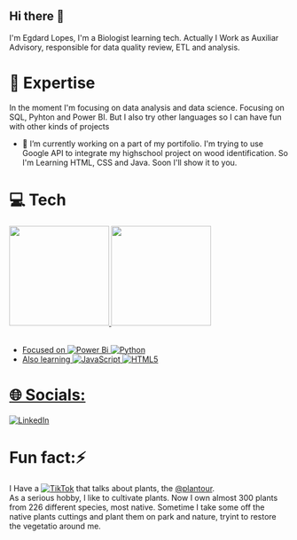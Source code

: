 ## Hi there 👋

I'm Egdard Lopes, I'm a Biologist learning tech. Actually I Work as Auxiliar Advisory, responsible for data quality review, ETL and analysis. </br>

# 🚀 Expertise

In the moment I'm focusing on data analysis and data science. Focusing on SQL, Pyhton and Power BI. But I also try other languages so I can have fun with other kinds of projects

- 🔭 I’m currently working on a part of my portifolio. I'm trying to use Google API to integrate my highschool project on wood identification. So I'm Learning HTML, CSS and Java. Soon I'll show it to you.

# 💻 Tech

<table>
  <a href="https://github.com/Edgard-Lopes">
  <img height="180em" src="https://github-readme-stats.vercel.app/api?username=Edgard-Lopes&show_icons=true&theme=tokyonight&include_all_commits=true&count_private=true"/>
  <img height="180em" src="https://github-readme-stats.vercel.app/api/top-langs/?username=Edgard-Lopes&layout=compact&langs_count=6&theme=tokyonight"/>

</table>

- Focused on ![Power Bi](https://img.shields.io/badge/power_bi-F2C811?style=for-the-badge&logo=powerbi&logoColor=black)
![Python](https://img.shields.io/badge/python-3670A0?style=for-the-badge&logo=python&logoColor=ffdd54)
- Also learning
![JavaScript](https://img.shields.io/badge/javascript-%23323330.svg?style=for-the-badge&logo=javascript&logoColor=%23F7DF1E)
![HTML5](https://img.shields.io/badge/html5-%23E34F26.svg?style=for-the-badge&logo=html5&logoColor=white)

# 🌐 Socials:

<!--[![Instagram](https://img.shields.io/badge/Instagram-%23E4405F.svg?logo=Instagram&logoColor=white)](https://instagram.com/)-->
[![LinkedIn](https://img.shields.io/badge/LinkedIn-%230077B5.svg?logo=linkedin&logoColor=white)]([https://linkedin.com/in/laura-grassi](https://www.linkedin.com/in/edgard-emanuel-lopes/))
<!--[![TikTok](https://img.shields.io/badge/TikTok-%23000000.svg?logo=TikTok&logoColor=white)](https://tiktok.com/@plantour)
[![Twitter](https://img.shields.io/badge/Twitter-%231DA1F2.svg?logo=Twitter&logoColor=white)](https://twitter.com/)-->

# Fun fact:⚡
I Have a [![TikTok](https://img.shields.io/badge/TikTok-%23000000.svg?logo=TikTok&logoColor=white)](https://tiktok.com/@plantour) that talks about plants, the [@plantour](https://tiktok.com/@plantour).</br>
As a serious hobby, I like to cultivate plants. Now I own almost 300 plants from 226 different species, most native. Sometime I take some off the native plants cuttings and plant them on park and nature, tryint to restore the vegetatio  around me.
<!--I Also make mead, so you can follow in [![Instagram](https://img.shields.io/badge/Instagram-%23E4405F.svg?logo=Instagram&logoColor=white)](https://instagram.com/kibum.png) @hidromeldovampiro. -->

<!--

Here are some ideas to get you started:

- 🔭 I’m currently working on ...
- 🌱 I’m currently learning ...
- 👯 I’m looking to collaborate on ...
- 🤔 I’m looking for help with ...
- 💬 Ask me about ...
- 📫 How to reach me: ...
- 😄 Pronouns: ...
- ⚡ Fun fact: ...
-->
